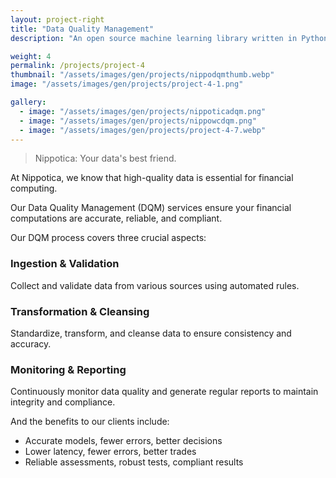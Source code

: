 ```yaml
---
layout: project-right
title: "Data Quality Management"
description: "An open source machine learning library written in Python"

weight: 4
permalink: /projects/project-4
thumbnail: "/assets/images/gen/projects/nippodqmthumb.webp"
image: "/assets/images/gen/projects/project-4-1.png"

gallery:
  - image: "/assets/images/gen/projects/nippoticadqm.png"
  - image: "/assets/images/gen/projects/nippowcdqm.png"
  - image: "/assets/images/gen/projects/project-4-7.webp"
---
```


> Nippotica: Your data's best friend.

At Nippotica, we know that high-quality data is essential for financial computing. 

Our Data Quality Management (DQM) services ensure your financial computations are accurate, reliable, and compliant.

Our DQM process covers three crucial aspects:

### Ingestion & Validation
Collect and validate data from various sources using automated rules.
### Transformation & Cleansing
Standardize, transform, and cleanse data to ensure consistency and accuracy.
### Monitoring & Reporting
Continuously monitor data quality and generate regular reports to maintain integrity and compliance.

And the benefits to our clients include:

- Accurate models, fewer errors, better decisions
- Lower latency, fewer errors, better trades
- Reliable assessments, robust tests, compliant results

